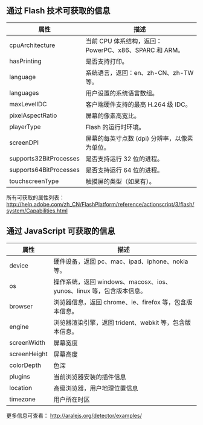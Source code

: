## 通过 Flash 技术可获取的信息

属性 | 描述
--------- | ----------------------------------------------------------------------------------
cpuArchitecture | 当前 CPU 体系结构，返回：PowerPC、x86、SPARC 和 ARM。
hasPrinting | 是否支持打印。
language | 系统语言，返回：en、zh-CN、zh-TW 等。
languages | 用户设置的系统语言数组。
maxLevelIDC | 客户端硬件支持的最高 H.264 级 IDC。
pixelAspectRatio | 屏幕的像素高宽比。
playerType | Flash 的运行时环境。
screenDPI | 屏幕的每英寸点数 (dpi) 分辨率，以像素为单位。
supports32BitProcesses | 是否支持运行 32 位的进程。
supports64BitProcesses | 是否支持运行 64 位的进程。
touchscreenType | 触摸屏的类型（如果有）。

所有可获取的属性列表：
<http://help.adobe.com/zh_CN/FlashPlatform/reference/actionscript/3/flash/system/Capabilities.html>


## 通过 JavaScript 可获取的信息

属性 | 描述
--------- | ----------------------------------------------------------------------------------
device | 硬件设备，返回 pc、mac、ipad、iphone、nokia 等。
os | 操作系统，返回 windows、macosx、ios、yunos、linux 等，包含版本信息。
browser | 浏览器信息，返回 chrome、ie、firefox 等，包含版本信息。
engine | 浏览器渲染引擎，返回 trident、webkit 等，包含版本信息。
screenWidth | 屏幕宽度
screenHeight | 屏幕高度
colorDepth | 色深
plugins | 当前浏览器安装的插件信息
location | 高级浏览器，用户地理位置信息
timezone | 用户所在时区


更多信息可查看：
<http://aralejs.org/detector/examples/>
